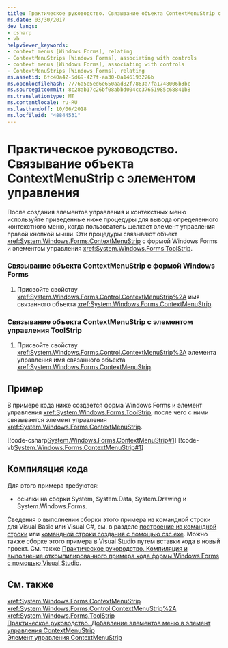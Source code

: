 ```yaml
---
title: Практическое руководство. Связывание объекта ContextMenuStrip с элементом управления
ms.date: 03/30/2017
dev_langs:
- csharp
- vb
helpviewer_keywords:
- context menus [Windows Forms], relating
- ContextMenuStrips [Windows Forms], associating with controls
- context menus [Windows Forms], associating with controls
- ContextMenuStrips [Windows Forms], relating
ms.assetid: 6fc40a42-5d69-427f-aa30-0a146193226b
ms.openlocfilehash: 7776a5e5ed6e650aad82f7863a7fa1748006b3bc
ms.sourcegitcommit: 8c28ab17c26bf08abbd004cc37651985c68841b8
ms.translationtype: MT
ms.contentlocale: ru-RU
ms.lasthandoff: 10/06/2018
ms.locfileid: "48844531"
---
```

# <a name="how-to-associate-a-contextmenustrip-with-a-control"></a>Практическое руководство. Связывание объекта ContextMenuStrip с элементом управления
После создания элементов управления и контекстных меню используйте приведенные ниже процедуры для вывода определенного контекстного меню, когда пользователь щелкает элемент управления правой кнопкой мыши. Эти процедуры связывают объект <xref:System.Windows.Forms.ContextMenuStrip> с формой Windows Forms и элементом управления <xref:System.Windows.Forms.ToolStrip>.  
  
### <a name="to-associate-a-contextmenustrip-with-a-windows-form"></a>Связывание объекта ContextMenuStrip с формой Windows Forms  
  
1.  Присвойте свойству <xref:System.Windows.Forms.Control.ContextMenuStrip%2A> имя связанного объекта <xref:System.Windows.Forms.ContextMenuStrip>.  
  
### <a name="to-associate-a-contextmenustrip-with-a-toolstrip-control"></a>Связывание объекта ContextMenuStrip с элементом управления ToolStrip  
  
1.  Присвойте свойству <xref:System.Windows.Forms.Control.ContextMenuStrip%2A> элемента управления имя связанного объекта <xref:System.Windows.Forms.ContextMenuStrip>.  
  
## <a name="example"></a>Пример  
 В примере кода ниже создается форма Windows Forms и элемент управления <xref:System.Windows.Forms.ToolStrip>, после чего с ними связывается элемент управления <xref:System.Windows.Forms.ContextMenuStrip>.  
  
 [!code-csharp[System.Windows.Forms.ContextMenuStrip#1](../../../../samples/snippets/csharp/VS_Snippets_Winforms/System.Windows.Forms.ContextMenuStrip/CS/form1.cs#1)]
 [!code-vb[System.Windows.Forms.ContextMenuStrip#1](../../../../samples/snippets/visualbasic/VS_Snippets_Winforms/System.Windows.Forms.ContextMenuStrip/VB/form1.vb#1)]  
  
## <a name="compiling-the-code"></a>Компиляция кода  
 Для этого примера требуются:  
  
-   ссылки на сборки System, System.Data, System.Drawing и System.Windows.Forms.  
  
 Сведения о выполнении сборки этого примера из командной строки для Visual Basic или Visual C#, см. в разделе [построение из командной строки](~/docs/visual-basic/reference/command-line-compiler/building-from-the-command-line.md) или [командной строки создания с помощью csc.exe](~/docs/csharp/language-reference/compiler-options/command-line-building-with-csc-exe.md). Можно также сборке этого примера в Visual Studio путем вставки кода в новый проект.  См. также [Практическое руководство. Компиляция и выполнение откомпилированного примера кода формы Windows Forms с помощью Visual Studio](https://msdn.microsoft.com/library/Bb129228\(v=vs.110\)).  
  
## <a name="see-also"></a>См. также  
 <xref:System.Windows.Forms.ContextMenuStrip>  
 <xref:System.Windows.Forms.Control.ContextMenuStrip%2A>  
 <xref:System.Windows.Forms.ToolStrip>  
 [Практическое руководство. Добавление элементов меню в элемент управления ContextMenuStrip](../../../../docs/framework/winforms/controls/how-to-add-menu-items-to-a-contextmenustrip.md)  
 [Элемент управления ContextMenuStrip](../../../../docs/framework/winforms/controls/contextmenustrip-control.md)
